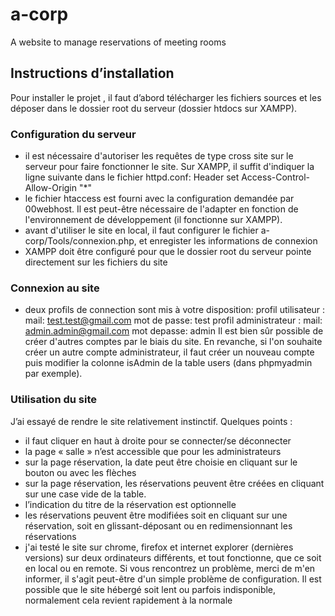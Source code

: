 # a-corp
A website to manage reservations of meeting rooms

## Instructions d’installation
Pour installer le projet , il faut d’abord télécharger les fichiers sources et les déposer dans le dossier root du serveur (dossier htdocs sur XAMPP).
### Configuration du serveur
- il est nécessaire d'autoriser les requêtes de type cross site sur le serveur pour faire fonctionner le site. Sur XAMPP, il suffit d'indiquer la ligne suivante dans le fichier httpd.conf:
Header set Access-Control-Allow-Origin "*"
- le fichier htaccess est fourni avec la configuration demandée par 00webhost. Il est peut-être nécessaire de l'adapter en fonction de l'environnement de développement (il fonctionne sur XAMPP).
- avant d'utiliser le site en local, il faut configurer le fichier a-corp/Tools/connexion.php, et enregister les informations de connexion 
- XAMPP doit être configuré pour que le dossier root du serveur pointe directement sur les fichiers du site
### Connexion au site
- deux profils de connection sont mis à votre disposition:
profil utilisateur :
mail: test.test@gmail.com
mot de passe: test
profil administrateur :
mail: admin.admin@gmail.com
mot depasse: admin
Il est bien sûr possible de créer d'autres comptes par le biais du site. En revanche, si l'on souhaite créer un autre compte administrateur, il faut créer un nouveau compte puis modifier la colonne isAdmin de la table users (dans phpmyadmin par exemple).
### Utilisation du site
J’ai essayé de rendre le site relativement instinctif. Quelques points :
- il faut cliquer en haut à droite pour se connecter/se déconnecter
- la page « salle » n’est accessible que pour les administrateurs
- sur la page réservation, la date peut être choisie en cliquant sur le bouton ou avec les flèches
- sur la page réservation, les réservations peuvent être créées en cliquant sur une case vide de la table. 
- l’indication du titre de la réservation est optionnelle
- les réservations peuvent être modifiées soit en cliquant sur une réservation, soit en glissant-déposant ou en redimensionnant les réservations
- j'ai testé le site sur chrome, firefox et internet explorer (dernières versions) sur deux ordinateurs différents, et tout fonctionne, que ce soit en local ou en remote. Si vous rencontrez un problème, merci de m'en informer, il s'agit peut-être d'un simple problème de configuration. Il est possible que le site hébergé soit lent ou parfois indisponible, normalement cela revient rapidement à la normale 
